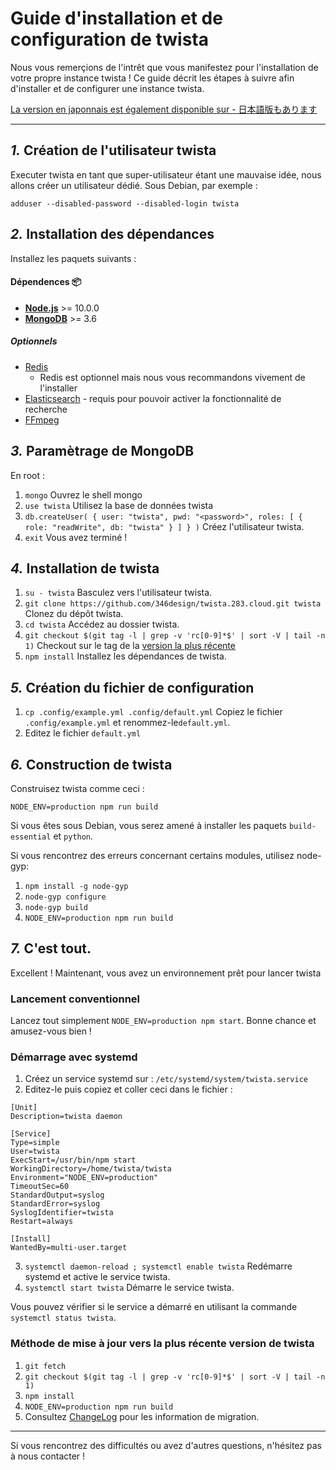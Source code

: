 Guide d'installation et de configuration de twista
================================================================

Nous vous remerçions de l'intrêt que vous manifestez pour l'installation de votre propre instance twista !
Ce guide décrit les étapes à suivre afin d'installer et de configurer une instance twista.

[La version en japonnais est également disponible sur - 日本語版もあります](./setup.ja.md)

----------------------------------------------------------------

*1.* Création de l'utilisateur twista
----------------------------------------------------------------
Executer twista en tant que super-utilisateur étant une mauvaise idée, nous allons créer un utilisateur dédié.
Sous Debian, par exemple :

```
adduser --disabled-password --disabled-login twista
```

*2.* Installation des dépendances
----------------------------------------------------------------
Installez les paquets suivants :

#### Dépendences :package:
* **[Node.js](https://nodejs.org/en/)** >= 10.0.0
* **[MongoDB](https://www.mongodb.com/)** >= 3.6

##### Optionnels
* [Redis](https://redis.io/)
  * Redis est optionnel mais nous vous recommandons vivement de l'installer
* [Elasticsearch](https://www.elastic.co/) - requis pour pouvoir activer la fonctionnalité de recherche
* [FFmpeg](https://www.ffmpeg.org/)

*3.* Paramètrage de MongoDB
----------------------------------------------------------------
En root :
1. `mongo` Ouvrez le shell mongo
2. `use twista` Utilisez la base de données twista
3. `db.createUser( { user: "twista", pwd: "<password>", roles: [ { role: "readWrite", db: "twista" } ] } )` Créez l'utilisateur twista.
4. `exit` Vous avez terminé !

*4.* Installation de twista
----------------------------------------------------------------
1. `su - twista` Basculez vers l'utilisateur twista.
2. `git clone https://github.com/346design/twista.283.cloud.git twista` Clonez du dépôt twista.
3. `cd twista` Accédez au dossier twista.
4. `git checkout $(git tag -l | grep -v 'rc[0-9]*$' | sort -V | tail -n 1)` Checkout sur le tag de la [version la plus récente](https://github.com/346design/twista.283.cloud/releases/latest)
5. `npm install` Installez les dépendances de twista.

*5.* Création du fichier de configuration
----------------------------------------------------------------
1. `cp .config/example.yml .config/default.yml` Copiez le fichier `.config/example.yml` et renommez-le`default.yml`.
2. Editez le fichier `default.yml`

*6.* Construction de twista
----------------------------------------------------------------

Construisez twista comme ceci :

`NODE_ENV=production npm run build`

Si vous êtes sous Debian, vous serez amené à installer les paquets `build-essential` et `python`.

Si vous rencontrez des erreurs concernant certains modules, utilisez node-gyp:

1. `npm install -g node-gyp`
2. `node-gyp configure`
3. `node-gyp build`
4. `NODE_ENV=production npm run build`

*7.* C'est tout.
----------------------------------------------------------------
Excellent ! Maintenant, vous avez un environnement prêt pour lancer twista

### Lancement conventionnel
Lancez tout simplement `NODE_ENV=production npm start`. Bonne chance et amusez-vous bien !

### Démarrage avec systemd

1. Créez un service systemd sur : `/etc/systemd/system/twista.service`
2. Editez-le puis copiez et coller ceci dans le fichier :

```
[Unit]
Description=twista daemon

[Service]
Type=simple
User=twista
ExecStart=/usr/bin/npm start
WorkingDirectory=/home/twista/twista
Environment="NODE_ENV=production"
TimeoutSec=60
StandardOutput=syslog
StandardError=syslog
SyslogIdentifier=twista
Restart=always

[Install]
WantedBy=multi-user.target
```

3. `systemctl daemon-reload ; systemctl enable twista` Redémarre systemd et active le service twista.
4. `systemctl start twista` Démarre le service twista.

Vous pouvez vérifier si le service a démarré en utilisant la commande `systemctl status twista`.

### Méthode de mise à jour vers la plus récente version de twista
1. `git fetch`
2. `git checkout $(git tag -l | grep -v 'rc[0-9]*$' | sort -V | tail -n 1)`
3. `npm install`
4. `NODE_ENV=production npm run build`
5. Consultez [ChangeLog](../CHANGELOG.md) pour les information de migration.

----------------------------------------------------------------

Si vous rencontrez des difficultés ou avez d'autres questions, n'hésitez pas à nous contacter !
